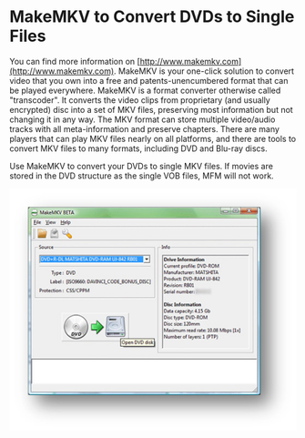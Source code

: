 # MakeMKV to Convert DVDs to Single Files

You can find more information on [http://www.makemkv.com](http://www.makemkv.com).  MakeMKV is your one-click solution to convert video that you own into a free and patents-unencumbered format that can be played everywhere. MakeMKV is a format converter otherwise called "transcoder".  It converts the video clips from proprietary \(and usually encrypted\) disc into a set of MKV files, preserving most information but not changing it in any way.  The MKV format can store multiple video/audio tracks with all meta-information and preserve chapters.  There are many players that can play MKV files nearly on all platforms, and there are tools to convert MKV files to many formats, including DVD and Blu-ray discs.

Use MakeMKV to convert your DVDs to single MKV files.  If movies are stored in the DVD structure as the single VOB files, MFM will not work.

![](MakeMKV.jpg)

